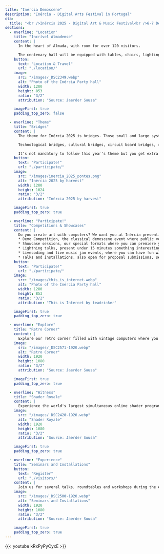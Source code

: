 ```yaml
---
title: "Inércia Demoscene"
description: "Inércia - Digital Arts Festival in Portugal"
cta:
  title: "<br />Inércia 2025 - Digital Art & Music Festival<br />6-7 December 2025, Almada, Portugal<br />Show us what you've been working on!"
sections:
  - overline: "Location"
    title: "Incrível Almadense"
    content: |
      In the heart of Almada, with room for over 120 visitors.

      The centenary hall will be equipped with tables, chairs, lighting, Full HD projection and a suitable sound system to showcase your productions.
    button:
      text: "Location & Travel"
      url: "./location/"
    image:
      src: "/images/_DSC2349.webp"
      alt: "Photo of the Inércia Party hall"
      width: 1280
      height: 853
      ratio: "3/2"
      attribution: "Source: Jaerder Sousa"

    imageFirst: true
    padding_top_zero: false

  - overline: "Theme"
    title: "Bridges"
    content: |
      The theme for Inércia 2025 is bridges. Those small and large systems carefully engineered to bring and maintain connectivity.

      Technological bridges, cultural bridges, circuit board bridges, real size bridges, we have a pretty iconic bridge here in Almada that you can also reference if you'd like. Get inspired by bridges and show us what you came up with.

      It's not mandatory to follow this year's theme but you get extra karma points if you do.
    button:
      text: "Participate!"
      url: "./participate/"
    image:
      src: "/images/inercia_2025_pontes.png"
      alt: "Inércia 2025 by harvest"
      width: 1280
      height: 1024
      ratio: "3/2"
      attribution: "Inércia 2025 by harvest"

    imageFirst: true
    padding_top_zero: true

  - overline: "Participate!"
    title: "Competitions & Showcases"
    content: |
      Do you create art with computers? We want you at Inércia presenting it! There are several formats for participation:
      * Demo Competition, the classical demoscene event where public voting determines the winner.
      * Showcase sessions, our special formats where you can premiere your works without voting scrutiny.
      * Lightning talks, present under 15 minutes something interesting about your creative process. 
      * Livecoding and live music jam events, where you can have fun with others.
      * Talks and installations, also open for proposal submissions, send us an email.
    button:
      text: "Participate!"
      url: "./participate/"
    image:
      src: "/images/this_is_internet.webp"
      alt: "Photo of the Inércia Party hall"
      width: 1280
      height: 853
      ratio: "3/2"
      attribution: "This is Internet by teadrinker"

    imageFirst: true
    padding_top_zero: true

  - overline: "Explore"
    title: "Retro Corner"
    content: |
      Explore our retro corner filled with vintage computers where you can learn about the old machines you used to have (or never did), learn more about their limitations, watch some demos, play some games and chat with people that can help you get your old machine working again.
    image:
      src: "/images/_DSC2571-1920.webp"
      alt: "Retro Corner"
      width: 1920
      height: 1080
      ratio: "3/2"
      attribution: "Source: Jaerder Sousa"

    imageFirst: true
    padding_top_zero: true

  - overline: "Witness"
    title: "Shader Royale"
    content: |
      Experience the world's largest simultaneous online shader programming event, with over 30 live participants from all corners of the world participating live! Hosted at Inércia for the 5th year since it's inception.
    image:
      src: "/images/_DSC2420-1920.webp"
      alt: "Shader Royale"
      width: 1920
      height: 1080
      ratio: "3/2"
      attribution: "Source: Jaerder Sousa"

    imageFirst: true
    padding_top_zero: true

  - overline: "Experience"
    title: "Seminars and Installations"
    button:
      text: "Register"
      url: "./visitors/"
    content: |
      Join us for several talks, roundtables and workshops during the event. Covering a range of topics related to the demoscene, electronic tinkering, retro computing and the digital arts. Would you like to present something? Get in touch and tell us what you have in mind and we'll try to accomodate within reason.
    image:
      src: "/images/_DSC2500-1920.webp"
      alt: "Seminars and Installations"
      width: 1920
      height: 1080
      ratio: "3/2"
      attribution: "Source: Jaerder Sousa"

    imageFirst: true
    padding_top_zero: true
---
```


{{< youtube kRxPyPyCyxE >}}
